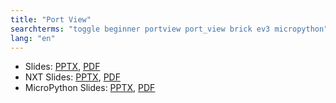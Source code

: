 ```yaml
---
title: "Port View"
searchterms: "toggle beginner portview port_view brick ev3 micropython"
lang: "en"
---
```

 <ul>
 <li class="ng-binding">Slides:
 <a href="ProgrammingLessons/beginner/PortView.pptx">PPTX</a>,
 <a href="ProgrammingLessons/beginner/PortView.pdf">PDF</a>
 </li>
<li class="ng-binding">NXT Slides:
<a href="ProgrammingLessons/beginner/ViewNXT.pptx">PPTX</a>,
<a href="ProgrammingLessons/beginner/ViewNXT.pdf">PDF</a>
</li>
<li class="ng-binding">MicroPython Slides:
<a href="ProgrammingLessons/beginner/py-PortView.pptx">PPTX</a>,
<a href="ProgrammingLessons/beginner/py-PortView.pdf">PDF</a>
</li>
 </ul>
